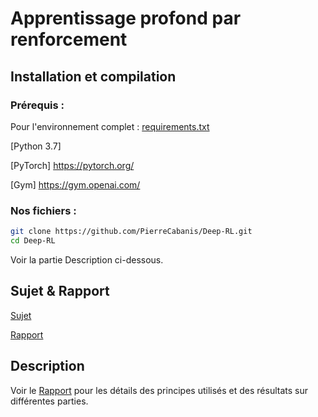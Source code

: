 # Apprentissage profond par renforcement

## Installation et compilation

### Prérequis :

Pour l'environnement complet : [requirements.txt](requirements.txt)

[Python 3.7]

[PyTorch] https://pytorch.org/

[Gym] https://gym.openai.com/

### Nos fichiers :

```bash
git clone https://github.com/PierreCabanis/Deep-RL.git
cd Deep-RL
```

Voir la partie Description ci-dessous.

## Sujet & Rapport

[Sujet](TP_DRL_2019_2020.pdf)

[Rapport](CR_DeepRL.pdf)

## Description

Voir le [Rapport](CR_DeepRL.pdf) pour les détails des principes utilisés et des résultats sur différentes parties.
